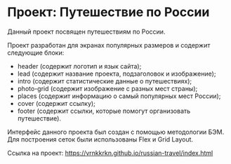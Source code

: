 # Проект: Путешествие по России
Данный проект посвящен путешествиям по России.

Проект разработан для экранах популярных размеров и содержит следующие блоки: 
- header (содержит логотип и язык сайта);
- lead (содержит название проекта, подзаголовок и изображение);
- intro (содержит статистические данные о путешествиях);
- photo-grid (содержит изображение с разных мест страны);
- places (содержит информацию о самый популярных мест России);
- cover (содержит ссылку);
- footer (содержит ссылки, которые помогут организовать путешествие).

Интерфейс данного проекта был создан с помощью методологии БЭМ. Для построения сеток были использованы Flex и Grid Layout.

Cсылка на проект: https://vrnkkrkn.github.io/russian-travel/index.html